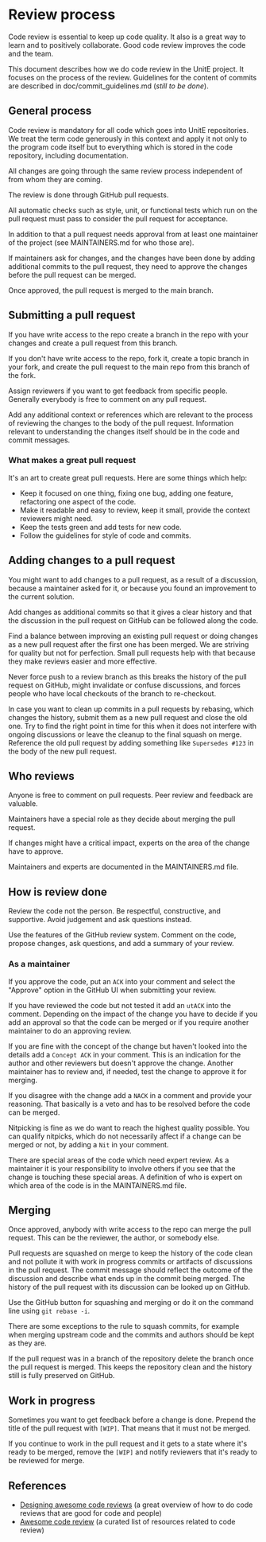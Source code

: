 # Review process

Code review is essential to keep up code quality. It also is a great way to learn and to positively collaborate. Good code review improves the code and the team.

This document describes how we do code review in the UnitE project. It focuses on the process of the review. Guidelines for the content of commits are described in doc/commit_guidelines.md (*still to be done*).

## General process

Code review is mandatory for all code which goes into UnitE repositories. We treat the term code generously in this context and apply it not only to the program code itself but to everything which is stored in the code repository, including documentation.

All changes are going through the same review process independent of from whom they are coming.

The review is done through GitHub pull requests.

All automatic checks such as style, unit, or functional tests which run on the pull request must pass to consider the pull request for acceptance.

In addition to that a pull request needs approval from at least one maintainer of the project (see MAINTAINERS.md for who those are).

If maintainers ask for changes, and the changes have been done by adding additional commits to the pull request, they need to approve the changes before the pull request can be merged.

Once approved, the pull request is merged to the main branch.

## Submitting a pull request

If you have write access to the repo create a branch in the repo with your changes and create a pull request from this branch.

If you don't have write access to the repo, fork it, create a topic branch in your fork, and create the pull request to the main repo from this branch of the fork.

Assign reviewers if you want to get feedback from specific people. Generally everybody is free to comment on any pull request.

Add any additional context or references which are relevant to the process of reviewing the changes to the body of the pull request. Information relevant to understanding the changes itself should be in the code and commit messages.

### What makes a great pull request

It's an art to create great pull requests. Here are some things which help:

* Keep it focused on one thing, fixing one bug, adding one feature, refactoring one aspect of the code.
* Make it readable and easy to review, keep it small, provide the context reviewers might need.
* Keep the tests green and add tests for new code.
* Follow the guidelines for style of code and commits.

## Adding changes to a pull request

You might want to add changes to a pull request, as a result of a discussion, because a maintainer asked for it, or because you found an improvement to the current solution.

Add changes as additional commits so that it gives a clear history and that the discussion in the pull request on GitHub can be followed along the code.

Find a balance between improving an existing pull request or doing changes as a new pull request after the first one has been merged. We are striving for quality but not for perfection. Small pull requests help with that because they make reviews easier and more effective.

Never force push to a review branch as this breaks the history of the pull request on GitHub, might invalidate or confuse discussions, and forces people who have local checkouts of the branch to re-checkout.

In case you want to clean up commits in a pull requests by rebasing, which changes the history, submit them as a new pull request and close the old one. Try to find the right point in time for this when it does not interfere with ongoing discussions or leave the cleanup to the final squash on merge. Reference the old pull request by adding something like `Supersedes #123` in the body of the new pull request.

## Who reviews

Anyone is free to comment on pull requests. Peer review and feedback are valuable.

Maintainers have a special role as they decide about merging the pull request.

If changes might have a critical impact, experts on the area of the change have to approve.

Maintainers and experts are documented in the MAINTAINERS.md file.

## How is review done

Review the code not the person. Be respectful, constructive, and supportive. Avoid judgement and ask questions instead.

Use the features of the GitHub review system. Comment on the code, propose changes, ask questions, and add a summary of your review.

### As a maintainer

If you approve the code, put an `ACK` into your comment and select the "Approve" option in the GitHub UI when submitting your review.

If you have reviewed the code but not tested it add an `utACK` into the comment. Depending on the impact of the change you have to decide if you add an approval so that the code can be merged or if you require another maintainer to do an approving review.

If you are fine with the concept of the change but haven't looked into the details add a `Concept ACK` in your comment. This is an indication for the author and other reviewers but doesn't approve the change. Another maintainer has to review and, if needed, test the change to approve it for merging.

If you disagree with the change add a `NACK` in a comment and provide your reasoning. That basically is a veto and has to be resolved before the code can be merged.

Nitpicking is fine as we do want to reach the highest quality possible. You can qualify nitpicks, which do not necessarily affect if a change can be merged or not, by adding a `Nit` in your comment.

There are special areas of the code which need expert review. As a maintainer it is your responsibility to involve others if you see that the change is touching these special areas. A definition of who is expert on which area of the code is in the MAINTAINERS.md file.

## Merging

Once approved, anybody with write access to the repo can merge the pull request. This can be the reviewer, the author, or somebody else.

Pull requests are squashed on merge to keep the history of the code clean and not pollute it with work in progress commits or artifacts of discussions in the pull request. The commit message should reflect the outcome of the discussion and describe what ends up in the commit being merged. The history of the pull request with its discussion can be looked up on GitHub.

Use the GitHub button for squashing and merging or do it on the command line using `git rebase -i`.

There are some exceptions to the rule to squash commits, for example when merging upstream code and the commits and authors should be kept as they are.

If the pull request was in a branch of the repository delete the branch once the pull request is merged. This keeps the repository clean and the history still is fully preserved on GitHub.

## Work in progress

Sometimes you want to get feedback before a change is done. Prepend the title of the pull request with `[WIP]`. That means that it must not be merged.

If you continue to work in the pull request and it gets to a state where it's ready to be merged, remove the `[WIP]` and notify reviewers that it's ready to be reviewed for merge.

## References

* [Designing awesome code reviews](https://medium.com/unpacking-trunk-club/designing-awesome-code-reviews-5a0d9cd867e3) (a great overview of how to do code reviews that are good for code and people)
* [Awesome code review](https://github.com/joho/awesome-code-review) (a curated list of resources related to code review)
